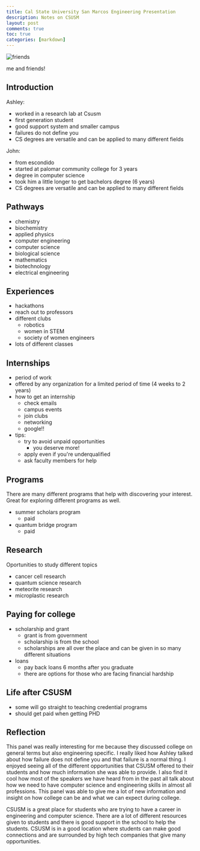 ```yaml
---
title: Cal State University San Marcos Engineering Presentation 
description: Notes on CSUSM
layout: post
comments: true
toc: true
categories: [markdown]
---
```


![friends](https://cdn.discordapp.com/attachments/806618712056528906/1090505404993241169/IMG_8357.jpg)

me and friends!


## Introduction

Ashley:
- worked in a research lab at Csusm
- first generation student
- good support system and smaller campus
- failures do not define you
- CS degrees are versatile and can be applied to many different fields

John:
- from escondido
- started at palomar community college for 3 years
- degree in computer science
- took him a little longer to get bachelors degree (6 years)
- CS degrees are versatile and can be applied to many different fields

## Pathways
- chemistry
- biochemistry
- applied physics
- computer engineering
- computer science
- biological science
- mathematics
- biotechnology
- electrical engineering

## Experiences
- hackathons
- reach out to professors
- different clubs
    - robotics
    - women in STEM
    - society of women engineers
- lots of different classes

## Internships
- period of work
- offered by any organization for a limited period of time (4 weeks to 2 years)
- how to get an internship
    - check emails
    - campus events
    - join clubs
    - networking
    - google!!
- tips:
    - try to avoid unpaid opportunities
        - you deserve more!
    - apply even if you're underqualified
    - ask faculty members for help

## Programs

There are many different programs that help with discovering your interest. Great for exploring different programs as well. 

- summer scholars program
    - paid
- quantum bridge program
    - paid

## Research

Oportunities to study different topics

- cancer cell research
- quantum science research
- meteorite research
- microplastic research

## Paying for college
- scholarship and grant
    - grant is from government
    - scholarship is from the school
    - scholarships are all over the place and can be given in so many different situations
- loans
    - pay back loans 6 months after you graduate
    - there are options for those who are facing financial hardship

## Life after CSUSM
- some will go straight to teaching credential programs
- should get paid when getting PHD

## Reflection

This panel was really interesting for me because they discussed college on general terms but also engineering specific. I really liked how Ashley talked about how failure does not define you and that failure is a normal thing. I enjoyed seeing all of the different opportunities that CSUSM offered to their students and how much information she was able to provide. I also find it cool how most of the speakers we have heard from in the past all talk about how we need to have computer science and engineering skills in almost all professions. This panel was able to give me a lot of new information and insight on how college can be and what we can expect during college.

CSUSM is a great place for students who are trying to have a career in engineering and computer science. There are a lot of different resources given to students and there is good support in the school to help the students. CSUSM is in a good location where students can make good connections and are surrounded by high tech companies that give many opportunities.